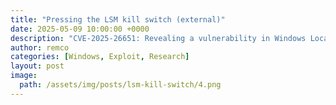 ```yaml
---
title: "Pressing the LSM kill switch (external)"
date: 2025-05-09 10:00:00 +0000
description: "CVE-2025-26651: Revealing a vulnerability in Windows Local Session Manager (LSM), that causes it to crash"
author: remco
categories: [Windows, Exploit, Research]
layout: post
image:
  path: /assets/img/posts/lsm-kill-switch/4.png
---
```


<script>
  window.location.href = "https://warpnet.nl/blog/cve-2025-26651-pressing-the-lsm-kill-switch/";
</script>

